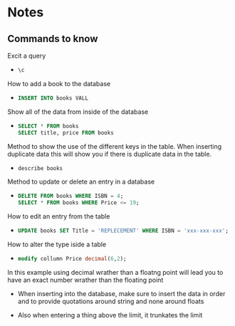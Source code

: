 # Notes

## Commands to know

Excit a query
- ```sql
  \c
  ```

How to add a book to the database
- ```sql
  INSERT INTO books VALL
  ```


Show all of the data from inside of the database
- ```sql
  SELECT * FROM books
  SELECT title, price FROM books
  ```

Method to show the use of the different keys in the table. When inserting duplicate data this will show you if there is duplicate data in the table.
- ```sql
  describe books
  ```

Method to update or delete an entry in a database
- ```sql
  DELETE FROM books WHERE ISBN = 4;
  SELECT * FROM books WHERE Price <= 19;
  ```

How to edit an entry from the table
- ```sql
  UPDATE books SET Title = 'REPLECEMENT' WHERE ISBN = 'xxx-xxx-xxx';
  ```

How to alter the type iside a table
- ```sql
  modify collumn Price decimal(6,2);
  ```
In this example using decimal wrather than a floatng point will lead you to have an exact number wrather than the floating point

- When inserting into the database, make sure to insert the data in order and to provide quotations around string and none around floats

- Also when entering a thing above the limit, it trunkates the limit
